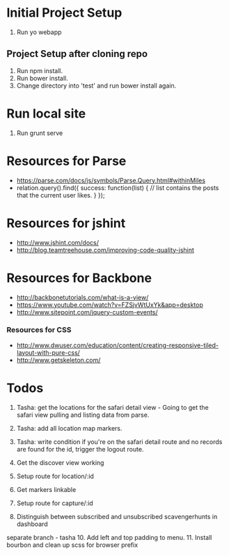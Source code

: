 # Initial Project Setup

1. Run yo webapp

## Project Setup after cloning repo

1. Run npm install.
2. Run bower install.
3. Change directory into 'test' and run bower install again.

# Run local site
1. Run grunt serve

# Resources for Parse
* https://parse.com/docs/js/symbols/Parse.Query.html#withinMiles
* relation.query().find({
  success: function(list) {
    // list contains the posts that the current user likes.
  }
});

# Resources for jshint

* http://www.jshint.com/docs/
* http://blog.teamtreehouse.com/improving-code-quality-jshint

# Resources for Backbone

* http://backbonetutorials.com/what-is-a-view/
* https://www.youtube.com/watch?v=FZSjvWtUxYk&app=desktop
* http://www.sitepoint.com/jquery-custom-events/

### Resources for CSS
* http://www.dwuser.com/education/content/creating-responsive-tiled-layout-with-pure-css/
* http://www.getskeleton.com/

# Todos
 
1. Tasha: get the locations for the safari detail view - Going to get the safari view pulling and listing data from parse.
2. Tasha: add all location map markers.
3. Tasha: write condition if you're on the safari detail route and no records are found for the id, trigger the logout route.


4. Get the discover view working
5. Setup route for location/:id
6. Get markers linkable
7. Setup route for capture/:id
8. Distinguish between subscribed and unsubscribed scavengerhunts in dashboard

separate branch - tasha
10. Add left and top padding to menu.
11. Install bourbon and clean up scss for browser prefix





